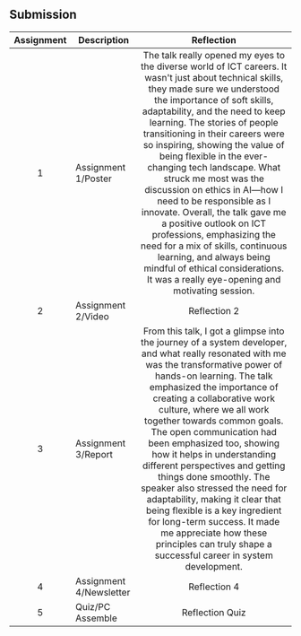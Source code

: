 ## Submission
| Assignment | Description  | Reflection |
| :-----: |  ------ | :-----: |
| 1 | Assignment 1/Poster | The talk really opened my eyes to the diverse world of ICT careers. It wasn't just about technical skills, they made sure we understood the importance of soft skills, adaptability, and the need to keep learning. The stories of people transitioning in their careers were so inspiring, showing the value of being flexible in the ever-changing tech landscape. What struck me most was the discussion on ethics in AI—how I need to be responsible as I innovate. Overall, the talk gave me a positive outlook on ICT professions, emphasizing the need for a mix of skills, continuous learning, and always being mindful of ethical considerations. It was a really eye-opening and motivating session. |
| 2 | Assignment 2/Video | Reflection 2 |
| 3 | Assignment 3/Report | From this talk, I got a glimpse into the journey of a system developer, and what really resonated with me was the transformative power of hands-on learning. The talk emphasized the importance of creating a collaborative work culture, where we all work together towards common goals. The open communication had been emphasized too, showing how it helps in understanding different perspectives and getting things done smoothly. The speaker also stressed the need for adaptability, making it clear that being flexible is a key ingredient for long-term success. It made me appreciate how these principles can truly shape a successful career in system development. |
| 4 | Assignment 4/Newsletter | Reflection 4 |
| 5 | Quiz/PC Assemble | Reflection Quiz |
